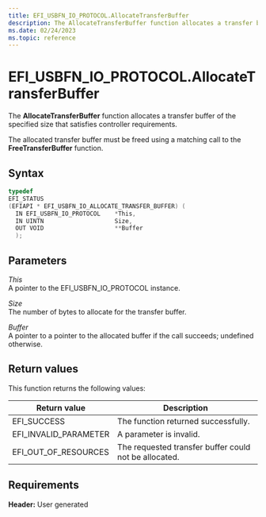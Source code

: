 ```yaml
---
title: EFI_USBFN_IO_PROTOCOL.AllocateTransferBuffer
description: The AllocateTransferBuffer function allocates a transfer buffer of the specified size that satisfies controller requirements.
ms.date: 02/24/2023
ms.topic: reference
---
```


# EFI_USBFN_IO_PROTOCOL.AllocateTransferBuffer

The **AllocateTransferBuffer** function allocates a transfer buffer of the specified size that satisfies controller requirements.

The allocated transfer buffer must be freed using a matching call to the **FreeTransferBuffer** function.

## Syntax

```cpp
typedef
EFI_STATUS
(EFIAPI * EFI_USBFN_IO_ALLOCATE_TRANSFER_BUFFER) (
  IN EFI_USBFN_IO_PROTOCOL    *This,
  IN UINTN                    Size,
  OUT VOID                    **Buffer
  );
```

## Parameters

*This*  
A pointer to the EFI_USBFN_IO_PROTOCOL instance.

*Size*  
The number of bytes to allocate for the transfer buffer.

*Buffer*  
A pointer to a pointer to the allocated buffer if the call succeeds; undefined otherwise.

## Return values

This function returns the following values:

| Return value | Description |
| -- | -- |
| EFI_SUCCESS | The function returned successfully. |
| EFI_INVALID_PARAMETER | A parameter is invalid. |
| EFI_OUT_OF_RESOURCES | The requested transfer buffer could not be allocated. |

## Requirements

**Header:** User generated
